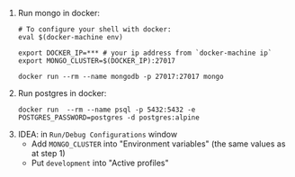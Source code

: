 1. Run mongo in docker:
    ```
    # To configure your shell with docker:
    eval $(docker-machine env)

    export DOCKER_IP=*** # your ip address from `docker-machine ip`
    export MONGO_CLUSTER=$(DOCKER_IP):27017
    
    docker run --rm --name mongodb -p 27017:27017 mongo
    ```
2. Run postgres in docker:
   ```
   docker run  --rm --name psql -p 5432:5432 -e POSTGRES_PASSWORD=postgres -d postgres:alpine  
   ```
2. IDEA: in `Run/Debug Configurations` window
    * Add `MONGO_CLUSTER` into "Environment variables" (the same values as at step 1) 
    * Put `development` into "Active profiles"
